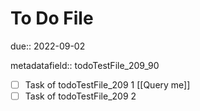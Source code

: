 # To Do File

due:: 2022-09-02

metadatafield:: todoTestFile_209\_90

- [ ] Task of todoTestFile_209 1 [[Query me]]
- [ ] Task of todoTestFile_209 2
